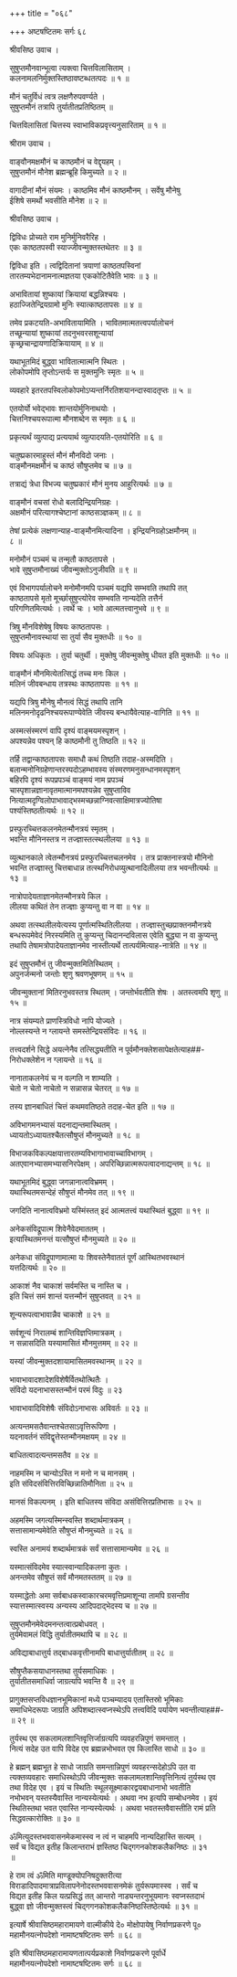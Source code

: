 +++
title = "०६८"

+++
अष्टषष्टितमः सर्गः ६८  
  
श्रीवसिष्ठ उवाच ।  
  
सुषुप्तमौनवान्भूत्वा त्यक्त्वा चित्तविलासिताम् ।  
कलनामलनिर्मुक्तस्तिष्ठावष्टब्धतत्पदः ॥ १ ॥  
  
मौनं चतुर्विधं त्वत्र लक्षणैरुपवर्ण्यते ।  
सुषुप्तमौनं तत्रापि तुर्यातीतप्रतिष्ठितम् ॥   
  
चित्तविलासितां चित्तस्य स्वाभाविकप्रवृत्त्यनुसारिताम् ॥ १ ॥  
  
श्रीराम उवाच ।  
  
वाङ्वौनमक्षमौनं च काष्ठमौनं च वेद्दृयहम् ।  
सुषुप्तमौनं मौनेश ब्रह्मन्ब्रूहि किमुच्यते ॥ २ ॥  
  
वागादीनां मौनं संयमः । काष्ठमिव मौनं काष्ठमौनम् । सर्वेषु मौनेषु   
ईशिषे समर्थो भवसीति मौनेश ॥ २ ॥  
  
श्रीवसिष्ठ उवाच ।  
  
द्विविधः प्रोच्यते राम मुनिर्मुनिवरैरिह ।  
एकः काष्ठतपस्वी स्याज्जीवन्मुक्तस्तथेतरः ॥ ३ ॥  
  
द्विविधा इति । त्वद्विदितानां त्रयाणां काष्ठतपस्विनां   
तारतम्यभेदानामनात्मज्ञतया एककोटितैवेति भावः ॥ ३ ॥  
  
अभावितायां शुष्कायां क्रियायां बद्धन्निश्चयः ।  
हठाज्जितेन्द्रियग्रामो मुनिः स्यात्काष्ठतापसः ॥ ४ ॥  
  
तमेव प्रकटयति-अभावितायामिति । भावितमात्मतत्त्वपर्यालोचनं   
तच्छून्यायां शुष्कायां तदनुभवरसशून्यायां   
कृच्छ्रचान्द्रायणादिक्रियायाम् ॥ ४ ॥  
  
यथाभूतमिदं बुद्ध्वा भावितात्मात्मनि स्थितः ।  
लोकोपमोपि तृप्तोऽन्तर्यः स मुक्तमुनिः स्मृतः ॥ ५ ॥  
  
व्यवहारे इतरतपस्विलोकोपमोऽप्यन्तर्निरतिशयानन्दास्वादतृप्तः ॥ ५ ॥  
  
एतयोर्यो भवेद्भावः शान्तयोर्मुनिनाथयोः ।  
चित्तनिश्चयरूपात्मा मौनशब्देन स स्मृतः ॥ ६ ॥  
  
प्रकृत्यर्थं व्युत्पाद्य प्रत्ययार्थ व्युत्पादयति-एतयोरिति ॥ ६ ॥  
  
चतुष्प्रकारमाहुस्तं मौनं मौनविदो जनाः ।  
वाङ्मौनमक्षमौनं च काष्ठं सौषुप्तमेव च ॥ ७ ॥  
  
तत्राद्यं त्रेधा विभज्य चतुष्प्रकारं मौनं मुनय आहुरित्यर्थः ॥ ७ ॥  
  
वाङ्मौनं वचसां रोधो बलादिन्द्रियनिग्रहः ।  
अक्षमौनं परित्यागश्चेष्टानां काष्ठसञ्ज्ञकम् ॥ ८ ॥  
  
तेषां प्रत्येकं लक्षणान्याह-वाङ्मौनमित्यादिना । इन्द्रियनिग्रहोऽक्षमौनम् ॥   
८ ॥  
  
मनोमौनं पञ्चमं च तन्मृतौ काष्ठतापसे ।  
भावे सुषुप्तमौनाख्यं जीवन्मुक्तोऽनुजीवति ॥ ९ ॥  
  
एवं विभागपर्यालोचने मनोमौनमपि पञ्चमं यद्यपि सम्भवति तथापि तत्   
काष्ठतापसे मृतो मूर्च्छासुषुप्त्योरेव सम्भवति नान्यदेति तत्तैर्न   
परिगणितमित्यर्थः । त्वर्थे चः । भावे आत्मतत्त्वानुभवे ॥ ९ ॥  
  
त्रिषु मौनविशेषेषु विषयः काष्ठतापसः ।  
सुषुप्तमौनावस्थायां सा तुर्या सैव मुक्तधीः ॥ १० ॥  
  
विषयः अधिकृतः । तुर्या चतुर्थी । मुक्तेषु जीवन्मुक्तेषु धीयत इति मुक्तधीः ॥ १० ॥  
  
वाङ्मौनं मौनमित्येतत्सिद्धं तच्च मनः किल ।  
मलिनं जीवबन्धाय तत्रस्थः काष्ठतापसः ॥ ११ ॥  
  
यद्यपि त्रिषु मौनेषु मौनत्वं सिद्धं तथापि तानि   
मलिनमनोदृढनिश्चयरूपाण्येवेति जीवस्य बन्धायैवेत्याह-वागिति ॥ ११ ॥  
  
अस्मत्संस्मरणं वापि दृश्यं वाङ्मयमस्पृशन् ।  
अपश्यन्नेव पश्यन् हि काष्ठमौनी तु तिष्ठति ॥ १२ ॥  
  
तर्हि तद्वान्काष्ठतापसः समाधौ कथं तिष्ठति तदाह-अस्मदिति ।   
बलान्मनोनिग्रहेणान्तरस्पदोऽहम्भावस्य संस्मरणमनुसन्धानमस्पृशन्   
बहिरपि दृश्यं रूपप्रपञ्चं वाङ्मयं नाम प्रपञ्चं   
चास्पृशान्नज्ञानावृतमात्मानमपश्यन्नेव सुषुप्ताविव   
नित्यात्मदृग्विलोपाभावाद्भस्मच्छन्नाग्निवत्साक्षिमात्रज्योतिषा   
पश्यंस्तिष्ठतीत्यर्थः ॥ १२ ॥  
  
प्रस्फुरच्चित्तकलनमेतन्मौनत्रयं स्मृतम् ।  
भवन्ति मौनिनस्तत्र न तज्ज्ञास्तत्स्थलीलया ॥ १३ ॥  
  
व्युत्थानकाले त्वेतन्मौनत्रयं प्रस्फुरच्चित्तचलनमेव । तत्र प्राक्तनास्त्रयो मौनिनो   
भवन्ति तज्ज्ञास्तु चित्तबाधान्न तत्स्थनिरोधव्युत्थानादिलीलया तत्र भवन्तीत्यर्थः ॥   
१३ ॥  
  
नात्रोपादेयताज्ञानमेतन्मौनत्रये किल ।  
लीलया कथितं तेन तज्ज्ञाः कुप्यन्तु वा न वा ॥ १४ ॥  
  
अथवा तत्स्थलीलयेत्यस्य पूर्णात्मस्थितिलीलया । तज्ज्ञास्तुच्छप्राक्तनमौनत्रये   
बन्धरूपमेवेदं निरस्यमिति तु कुप्यन्तु चिदानन्दविलास एवेति बुद्ध्या न वा कुप्यन्तु   
तथापि तेषामत्रोपादेयताज्ञानमेव नास्तीत्यर्थे तात्पर्यमित्याह-नात्रेति ॥ १४ ॥  
  
इदं सुषुप्तमौनं तु जीवन्मुक्तमितिस्थितम् ।  
अपुनर्जन्मनो जन्तोः शृणु श्रवणभूषणम् ॥ १५ ॥  
  
जीवन्मुक्तानां मितिरनुभवस्तत्र स्थितम् । जन्तोर्भवतीति शेषः । अतस्त्वमपि शृणु ॥   
१५ ॥  
  
नात्र संयम्यते प्राणस्त्रिविधो नापि योज्यते ।  
नोल्लस्यन्ते न ग्लायन्ते समस्तेन्द्रियसंविदः ॥ १६ ॥  
  
तत्त्वदर्शने सिद्धे अयत्नेनैव तत्सिद्ध्यतीति न पूर्वमौनक्लेशसापेक्षतेत्याह##-  
निरोधक्लेशेन न ग्लायन्ते ॥ १६ ॥  
  
नानाताकलनेयं च न वल्गति न शाम्यति ।  
चेतो न चेतो नाचेतो न सन्नासन्न चेतरत् ॥ १७ ॥  
  
तस्य ज्ञानबाधितं चित्तं कथमवतिष्ठते तदाह-चेत इति ॥ १७ ॥  
  
अविभागमनभ्यासं यदनाद्यन्तमास्थितम् ।  
ध्यायतोऽध्यायतश्चैतत्सौषुप्तं मौनमुच्यते ॥ १८ ॥  
  
विभाजकविकल्पक्षयात्तारतम्यविभागाभावाच्चाविभागम् ।   
अतएवानभ्यासमभ्यासनिरपेक्षम् । अपरिच्छिन्नात्मरूपत्वादनाद्यन्तम् ॥ १८ ॥  
  
यथाभूतमिदं बुद्ध्वा जगन्नानात्वविभ्रमम् ।  
यथास्थितमसन्देहं सौषुप्तं मौनमेव तत् ॥ १९ ॥  
  
जगदिति नानात्वविभ्रमो यस्मिंस्तत् इदं आत्मतत्त्वं यथास्थितं बुद्ध्वा ॥ १९ ॥  
  
अनेकसंविद्रूपात्म शिवेनैवेदमाततम् ।  
इत्यास्थितमनन्तं यत्सौषुप्तं मौनमुच्यते ॥ २० ॥  
  
अनेकधा संविद्रूपाणामात्मा यः शिवस्तेनैवाततं पूर्णं आस्थितभवस्थानं   
यत्तदित्यर्थः ॥ २० ॥  
  
आकाशं नैव चाकाशं सर्वमस्ति च नास्ति च ।  
इति चित्तं समं शान्तं यत्तन्मौनं सुषुप्तवत् ॥ २१ ॥  
  
शून्यरूपत्वाभावान्नैव चाकाशे ॥ २१ ॥  
  
सर्वशून्यं निरालम्बं शान्तिविज्ञप्तिमात्रकम् ।  
न सन्नासदिति यस्यामासितं मौनमुत्तमम् ॥ २२ ॥  
  
यस्यां जीवन्मुक्तदशायामासितमवस्थानम् ॥ २२ ॥  
  
भावाभावादशादेशविशेषैर्वितथोत्थितैः ।  
संविदो यदनाभासस्तन्मौनं परमं विदुः ॥ २३   
  
भावाभावादिविशेषैः संविदोऽनाभासः अविवर्तः ॥ २३ ॥  
  
अत्यन्तमसतैवान्तश्चेतसाऽवृत्तिरूपिणा ।  
यदनावर्तनं संविद्वृत्तेस्तन्मौनमक्षयम् ॥ २४ ॥  
  
बाधितत्वादत्यन्तमसतैव ॥ २४ ॥  
  
नाहमस्मि न चान्योऽस्ति न मनो न च मानसम् ।  
इति संविदसंवित्तिरविच्छिन्नातिमौनिता ॥ २५ ॥  
  
मानसं विकल्पनम् । इति बाधितस्य संविदा असंवित्तिरप्रतिभासः ॥ २५ ॥  
  
अहमस्मि जगत्यस्मिन्स्वस्ति शब्दार्थमात्रकम् ।  
सत्तासामान्यमेवेति सौषुप्तं मौनमुच्यते ॥ २६ ॥  
  
स्वस्ति अनामयं शब्दार्थमात्रकं सर्वं सत्तासामान्यमेव ॥ २६ ॥  
  
यस्मात्संविदमेव स्यात्स्वान्यादिकलना कुतः ।  
अनन्तमेव सौषुप्तं सर्वं मौनमतस्ततम् ॥ २७ ॥  
  
यस्माद्धेतोः अमा सर्वबाधकस्वाकारचरमवृत्तिप्रमाशून्या तामपि ग्रसन्तीव   
स्यात्तस्मात्स्वस्य अन्यस्य आदिपदाद्भेदस्य च ॥ २७ ॥  
  
सुषुप्तमौनमेवेदमनन्तत्वात्प्रबोधवत् ।  
तुर्यमेवामलं विद्धि तुर्यातीतमथापि च ॥ २८ ॥  
  
अविद्याबाधात्तुर्य तद्बाधकवृत्तीनामपि बाधात्तुर्यातीतम् ॥ २८ ॥  
  
सौषुप्तैकसयाधानस्तथा तुर्यसमाधिकः ।  
तुर्यातीतसमाधिर्वा जाग्रत्यपि भवन्ति वै ॥ २९ ॥  
  
प्रागुक्तसप्तविधज्ञानभूमिकानां मध्ये पञ्चम्यादय एतास्तिस्रो भूमिकाः   
समाधिभेदरूपाः जाग्रति अपिशब्दात्स्वप्नस्थेऽपि तत्त्वविदि पर्यायेण भवन्तीत्याह##-  
॥ २९ ॥  
  
तुर्यस्थ एव सकलामलशान्तिवृत्तिर्जाग्रत्यपि व्यवहरन्निपुणं समन्तात् ।  
नित्यं सदेह उत वापि विदेह एव ब्रह्मन्नभोभवत एव किलास्ति साधो ॥ ३० ॥  
  
हे ब्रह्मन् ब्रह्मभूत हे साधो जाग्रति समन्तान्निपुणं व्यवहरन्सदेहोऽपि उत वा   
त्यक्तव्यवहारः समाधिस्थोऽपि जीवन्मुक्तः सकलामलशान्तिवृत्तिनित्यं तुर्यस्थ एव   
तथा विदेह एव । इयं च स्थितिः स्थूलसूक्ष्माकारद्वयबाधानाभो भवतीति   
नभोभवन् यस्तस्यैवास्ति नान्यस्येत्यर्थः । अथवा नभ इत्यपि सम्बोधनमेव । इयं   
स्थितिस्तथा भवत एवास्ति नान्यस्येत्यर्थः । अथवा भवतस्तवैवास्तीति रामं प्रति   
सिद्धवत्कारोक्तिः ॥ ३० ॥  
  
ॐमित्युदस्तभववासनमेकमास्स्व न त्वं न चाहमपि नान्यदिहास्ति सत्यम् ।  
सर्वं च विद्यत इतीह किलान्तराभं ज्ञस्तिष्ठ चिद्गगनकोशकलैकनिष्ठः ॥ ३१   
॥  
  
हे राम त्वं ॐमिति माण्डूक्योपनिषदुक्तरीत्या   
विराडादिपादमात्राप्रविलापनेनोदस्तभववासनमेकं तुर्यरूपमास्स्व । सर्वं च   
विद्यत इतीह किल यत्प्रसिद्धं तत् आन्तरो नाड्यन्तरनुभूयमानः स्वप्नस्तदाभं   
बुद्ध्वा ज्ञो जीवन्मुक्तस्त्वं चिद्गगनकोशकलैकनिष्ठस्तिष्ठेत्यर्थः ॥ ३१ ॥  
  
इत्यार्षे श्रीवासिष्ठमहारामायणे वाल्मीकीये दे० मोक्षोपायेषु निर्वाणप्रकरणे पू०   
महामौनयत्नोपदेशो नामाष्टषष्टितमः सर्गः ॥ ६८ ॥  
  
इति श्रीवासिष्ठमहारामायणतात्पर्यप्रकाशे निर्वाणप्रकरणे पूर्वार्धे   
महामौनयत्नोपदेशो नामाष्टषष्टितमः सर्गः ॥ ६८ ॥  
  
  